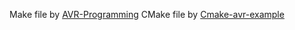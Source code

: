 Make file by [AVR-Programming](https://github.com/hexagon5un/AVR-Programming/tree/master)
CMake file by [Cmake-avr-example](https://github.com/ptrks/CMake-avr-example)
